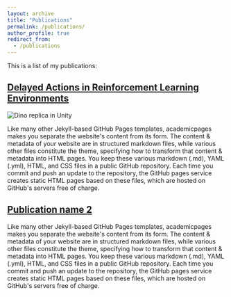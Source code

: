 ```yaml
---
layout: archive
title: "Publications"
permalink: /publications/
author_profile: true
redirect_from:
  - /publications
---
```


This is a list of my publications: 

## [Delayed Actions in Reinforcement Learning Environments](https://medium.com/@markelovdp/delayed-actions-in-reinforcement-learning-environments-16125a7d731c)

![Dino replica in Unity](https://media.giphy.com/media/YOkl7ox9OMctplxaGg/giphy.gif)

Like many other Jekyll-based GitHub Pages templates, academicpages makes you separate the website's content from its form. The content & metadata of your website are in structured markdown files, while various other files constitute the theme, specifying how to transform that content & metadata into HTML pages. You keep these various markdown (.md), YAML (.yml), HTML, and CSS files in a public GitHub repository. Each time you commit and push an update to the repository, the GitHub pages service creates static HTML pages based on these files, which are hosted on GitHub's servers free of charge.

## [Publication name 2](https://github.com/academicpages/academicpages.github.io/commits/master)

Like many other Jekyll-based GitHub Pages templates, academicpages makes you separate the website's content from its form. The content & metadata of your website are in structured markdown files, while various other files constitute the theme, specifying how to transform that content & metadata into HTML pages. You keep these various markdown (.md), YAML (.yml), HTML, and CSS files in a public GitHub repository. Each time you commit and push an update to the repository, the GitHub pages service creates static HTML pages based on these files, which are hosted on GitHub's servers free of charge.